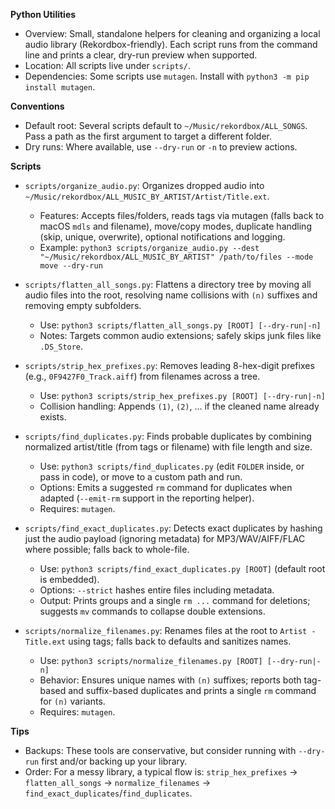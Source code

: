 **Python Utilities**

- Overview: Small, standalone helpers for cleaning and organizing a local audio library (Rekordbox-friendly). Each script runs from the command line and prints a clear, dry-run preview when supported.
- Location: All scripts live under `scripts/`.
- Dependencies: Some scripts use `mutagen`. Install with `python3 -m pip install mutagen`.

**Conventions**

- Default root: Several scripts default to `~/Music/rekordbox/ALL_SONGS`. Pass a path as the first argument to target a different folder.
- Dry runs: Where available, use `--dry-run` or `-n` to preview actions.

**Scripts**

- `scripts/organize_audio.py`: Organizes dropped audio into `~/Music/rekordbox/ALL_MUSIC_BY_ARTIST/Artist/Title.ext`.
  - Features: Accepts files/folders, reads tags via mutagen (falls back to macOS `mdls` and filename), move/copy modes, duplicate handling (skip, unique, overwrite), optional notifications and logging.
  - Example: `python3 scripts/organize_audio.py --dest "~/Music/rekordbox/ALL_MUSIC_BY_ARTIST" /path/to/files --mode move --dry-run`

- `scripts/flatten_all_songs.py`: Flattens a directory tree by moving all audio files into the root, resolving name collisions with `(n)` suffixes and removing empty subfolders.
  - Use: `python3 scripts/flatten_all_songs.py [ROOT] [--dry-run|-n]`
  - Notes: Targets common audio extensions; safely skips junk files like `.DS_Store`.

- `scripts/strip_hex_prefixes.py`: Removes leading 8-hex-digit prefixes (e.g., `0F9427F0_Track.aiff`) from filenames across a tree.
  - Use: `python3 scripts/strip_hex_prefixes.py [ROOT] [--dry-run|-n]`
  - Collision handling: Appends `(1)`, `(2)`, … if the cleaned name already exists.

- `scripts/find_duplicates.py`: Finds probable duplicates by combining normalized artist/title (from tags or filename) with file length and size.
  - Use: `python3 scripts/find_duplicates.py` (edit `FOLDER` inside, or pass in code), or move to a custom path and run.
  - Options: Emits a suggested `rm` command for duplicates when adapted (`--emit-rm` support in the reporting helper).
  - Requires: `mutagen`.

- `scripts/find_exact_duplicates.py`: Detects exact duplicates by hashing just the audio payload (ignoring metadata) for MP3/WAV/AIFF/FLAC where possible; falls back to whole-file.
  - Use: `python3 scripts/find_exact_duplicates.py [ROOT]` (default root is embedded).
  - Options: `--strict` hashes entire files including metadata.
  - Output: Prints groups and a single `rm ...` command for deletions; suggests `mv` commands to collapse double extensions.

- `scripts/normalize_filenames.py`: Renames files at the root to `Artist - Title.ext` using tags; falls back to defaults and sanitizes names.
  - Use: `python3 scripts/normalize_filenames.py [ROOT] [--dry-run|-n]`
  - Behavior: Ensures unique names with `(n)` suffixes; reports both tag-based and suffix-based duplicates and prints a single `rm` command for `(n)` variants.
  - Requires: `mutagen`.

**Tips**

- Backups: These tools are conservative, but consider running with `--dry-run` first and/or backing up your library.
- Order: For a messy library, a typical flow is: `strip_hex_prefixes` → `flatten_all_songs` → `normalize_filenames` → `find_exact_duplicates`/`find_duplicates`.

